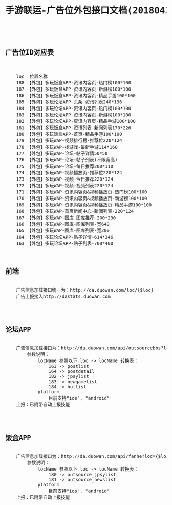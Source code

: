 <pre>

<h1><center>手游联运-广告位外包接口文档(20180416)</center></h1>


<h2>广告位ID对应表</h2>

    loc  位置名称
    188	【外包】多玩饭盒APP-资讯内容页-热门榜100*100
    187	【外包】多玩饭盒APP-资讯内容页-新游榜100*100
    186	【外包】多玩饭盒APP-资讯内容页-精品手游100*100
    185	【外包】多玩论坛APP-头条-资讯列表240*136
    184	【外包】多玩论坛APP-资讯内容页-热门榜100*100
    183	【外包】多玩论坛APP-资讯内容页-新游榜100*100
    182	【外包】多玩论坛APP-资讯内容页-精品手游100*100
    181	【外包】多玩饭盒APP-资讯列表-新闻列表170*226
    180	【外包】多玩饭盒APP-首页-精品手游100*100
    179	【外包】多玩WAP-视频排行榜-推荐位220*124
    178	【外包】多玩WAP-找游戏-最新手游114*160
    177	【外包】多玩WAP-论坛-帖子详情50*50
    176	【外包】多玩WAP-论坛-帖子列表(不限宽高)
    175	【外包】多玩WAP-论坛-每日推荐200*110
    174	【外包】多玩WAP-视频播放页-推荐位220*124
    173	【外包】多玩WAP-视频-今日推荐220*124
    172	【外包】多玩WAP-视频-视频列表220*124
    171	【外包】多玩WAP-资讯内容页&视频播放页-热门榜100*100
    170	【外包】多玩WAP-资讯内容页&视频播放页-新游榜100*100
    169	【外包】多玩WAP-资讯内容页&视频播放页-精品手游100*100
    168	【外包】多玩WAP-首页新闻中心-新闻列表-220*124
    167	【外包】多玩WAP-图库-图库推荐-200*230
    166	【外包】多玩WAP-图库-图库列表-宽640
    165	【外包】多玩WAP-图库-图库列表-宽200
    164	【外包】多玩论坛APP-贴子详情-614*346
    163	【外包】多玩论坛APP-贴子列表-700*400


<h2>前端</h2>
    广告信息加载接口统一为：http://da.duowan.com/loc/{$loc}
    广告上报接入http://dastats.duowan.com
    


<h2>论坛APP</h2>
    广告信息加载接口为：http://da.duowan.com/api/outsourcebbs?loc={$locName}&platform={$platform}
        参数说明：
            locName 参照以下 loc -> locName 转换表：
                163 -> postlist
                164 -> postdetail
                182 -> jpsylist
                183 -> newgamelist
                184 -> hotlist
            platform
                目前支持"ios", "android"
    上报：已附带自动上报技能


    
<h2>饭盒APP</h2>
    广告信息加载接口为：http://da.duowan.com/api/fanhe?loc={$locName}&platform={$platform}
        参数说明：
            locName 参照以下 loc -> locName 转换表：
                180 -> outsource_jpsylist
                181 -> outsource_newslist
            platform
                目前支持"ios", "android"
    上报：已附带自动上报技能


